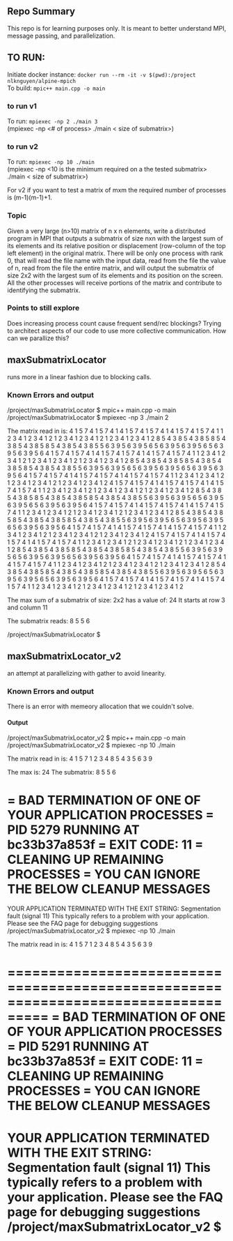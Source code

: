 ## Repo Summary
This repo is for learning purposes only. It is meant to better understand MPI, message passing, and parallelization. 

## TO RUN: 
Initiate docker instance: ```docker run --rm -it -v $(pwd):/project nlknguyen/alpine-mpich``` <br>
To build: ```mpic++ main.cpp -o main``` <br>


### to run v1
To run: ```mpiexec -np 2 ./main 3``` <br> (mpiexec -np <# of process> ./main < size of submatrix>) <br>

### to run v2 
To run: ```mpiexec -np 10 ./main``` <br> (mpiexec -np <10 is the minimum required on a the tested submatrix> ./main < size of submatrix>) <br>

For v2 if you want to test a matrix of mxm the required number of processes is (m-1)(m-1)+1.

### Topic
Given a very large (n>10) matrix of n x n elements, write a distributed program in MPI that outputs a submatrix of size nxn with the largest sum of its elements and its relative position or displacement (row-column of the top left element) in the original matrix. There will be only one process with rank 0, that will read the file name with the input data, read from the file the value of n, read from the file the entire matrix, and will output the submatrix of size 2x2 with the largest sum of its elements and its position on the screen. All the other processes will receive portions of the matrix and contribute to identifying the submatrix.

### Points to still explore
Does increasing process count cause frequent send/rec blockings?
Trying to architect aspects of our code to use more collective communication.
How can we parallize this? 


## maxSubmatrixLocator
runs more in a linear fashion due to blocking calls. 

### Known Errors and output

/project/maxSubmatrixLocator $ mpic++ main.cpp -o main
/project/maxSubmatrixLocator $ mpiexec -np 3 ./main 2

The matrix read in is: 
4 1 5 7 4 1 5 7 4 1 4 1 5 7 4 1 5 7 4 1 4 1 5 7 4 1 5 7 4 1 
1 2 3 4 1 2 3 4 1 2 1 2 3 4 1 2 3 4 1 2 1 2 3 4 1 2 3 4 1 2 
8 5 4 3 8 5 4 3 8 5 8 5 4 3 8 5 4 3 8 5 8 5 4 3 8 5 4 3 8 5 
5 6 3 9 5 6 3 9 5 6 5 6 3 9 5 6 3 9 5 6 5 6 3 9 5 6 3 9 5 6 
4 1 5 7 4 1 5 7 4 1 4 1 5 7 4 1 5 7 4 1 4 1 5 7 4 1 5 7 4 1 
1 2 3 4 1 2 3 4 1 2 1 2 3 4 1 2 3 4 1 2 1 2 3 4 1 2 3 4 1 2 
8 5 4 3 8 5 4 3 8 5 8 5 4 3 8 5 4 3 8 5 8 5 4 3 8 5 4 3 8 5 
5 6 3 9 5 6 3 9 5 6 5 6 3 9 5 6 3 9 5 6 5 6 3 9 5 6 3 9 5 6 
4 1 5 7 4 1 5 7 4 1 4 1 5 7 4 1 5 7 4 1 4 1 5 7 4 1 5 7 4 1 
1 2 3 4 1 2 3 4 1 2 1 2 3 4 1 2 3 4 1 2 1 2 3 4 1 2 3 4 1 2 
4 1 5 7 4 1 5 7 4 1 4 1 5 7 4 1 5 7 4 1 4 1 5 7 4 1 5 7 4 1 
1 2 3 4 1 2 3 4 1 2 1 2 3 4 1 2 3 4 1 2 1 2 3 4 1 2 3 4 1 2 
8 5 4 3 8 5 4 3 8 5 8 5 4 3 8 5 4 3 8 5 8 5 4 3 8 5 4 3 8 5 
5 6 3 9 5 6 3 9 5 6 5 6 3 9 5 6 3 9 5 6 5 6 3 9 5 6 3 9 5 6 
4 1 5 7 4 1 5 7 4 1 4 1 5 7 4 1 5 7 4 1 4 1 5 7 4 1 5 7 4 1 
1 2 3 4 1 2 3 4 1 2 1 2 3 4 1 2 3 4 1 2 1 2 3 4 1 2 3 4 1 2 
8 5 4 3 8 5 4 3 8 5 8 5 4 3 8 5 4 3 8 5 8 5 4 3 8 5 4 3 8 5 
5 6 3 9 5 6 3 9 5 6 5 6 3 9 5 6 3 9 5 6 5 6 3 9 5 6 3 9 5 6 
4 1 5 7 4 1 5 7 4 1 4 1 5 7 4 1 5 7 4 1 4 1 5 7 4 1 5 7 4 1 
1 2 3 4 1 2 3 4 1 2 1 2 3 4 1 2 3 4 1 2 1 2 3 4 1 2 3 4 1 2 
4 1 5 7 4 1 5 7 4 1 4 1 5 7 4 1 5 7 4 1 4 1 5 7 4 1 5 7 4 1 
1 2 3 4 1 2 3 4 1 2 1 2 3 4 1 2 3 4 1 2 1 2 3 4 1 2 3 4 1 2 
8 5 4 3 8 5 4 3 8 5 8 5 4 3 8 5 4 3 8 5 8 5 4 3 8 5 4 3 8 5 
5 6 3 9 5 6 3 9 5 6 5 6 3 9 5 6 3 9 5 6 5 6 3 9 5 6 3 9 5 6 
4 1 5 7 4 1 5 7 4 1 4 1 5 7 4 1 5 7 4 1 4 1 5 7 4 1 5 7 4 1 
1 2 3 4 1 2 3 4 1 2 1 2 3 4 1 2 3 4 1 2 1 2 3 4 1 2 3 4 1 2 
8 5 4 3 8 5 4 3 8 5 8 5 4 3 8 5 4 3 8 5 8 5 4 3 8 5 4 3 8 5 
5 6 3 9 5 6 3 9 5 6 5 6 3 9 5 6 3 9 5 6 5 6 3 9 5 6 3 9 5 6 
4 1 5 7 4 1 5 7 4 1 4 1 5 7 4 1 5 7 4 1 4 1 5 7 4 1 5 7 4 1 
1 2 3 4 1 2 3 4 1 2 1 2 3 4 1 2 3 4 1 2 1 2 3 4 1 2 3 4 1 2 

The max sum of a submatrix of size: 2x2 has a value of: 24
It starts at row 3 and column 11

The submatrix reads: 
8 5 
5 6 

/project/maxSubmatrixLocator $ 



## maxSubmatrixLocator_v2
an attempt at parallelizing with gather to avoid linearity.



### Known Errors and output
There is an error with memeory allocation that we couldn't solve.


#### Output
/project/maxSubmatrixLocator_v2 $ mpic++ main.cpp -o main
/project/maxSubmatrixLocator_v2 $ mpiexec -np 10 ./main

The matrix read in is: 
4 1 5 7 
1 2 3 4 
8 5 4 3 
5 6 3 9 

The max is: 24
The submatrix: 
8 5 
5 6 

=   BAD TERMINATION OF ONE OF YOUR APPLICATION PROCESSES
=   PID 5279 RUNNING AT bc33b37a853f
=   EXIT CODE: 11
=   CLEANING UP REMAINING PROCESSES
=   YOU CAN IGNORE THE BELOW CLEANUP MESSAGES
===================================================================================
YOUR APPLICATION TERMINATED WITH THE EXIT STRING: Segmentation fault (signal 11)
This typically refers to a problem with your application.
Please see the FAQ page for debugging suggestions
/project/maxSubmatrixLocator_v2 $ mpiexec -np 10 ./main

The matrix read in is: 
4 1 5 7 
1 2 3 4 
8 5 4 3 
5 6 3 9 


===================================================================================
=   BAD TERMINATION OF ONE OF YOUR APPLICATION PROCESSES
=   PID 5291 RUNNING AT bc33b37a853f
=   EXIT CODE: 11
=   CLEANING UP REMAINING PROCESSES
=   YOU CAN IGNORE THE BELOW CLEANUP MESSAGES
===================================================================================
YOUR APPLICATION TERMINATED WITH THE EXIT STRING: Segmentation fault (signal 11)
This typically refers to a problem with your application.
Please see the FAQ page for debugging suggestions
/project/maxSubmatrixLocator_v2 $ 
=======
